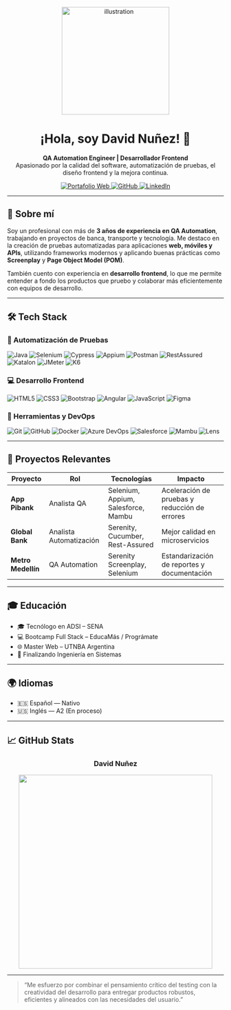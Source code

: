 <!-- Encabezado visual con portafolio, GitHub y LinkedIn -->

<p align="center">
  <img src="https://raw.githubusercontent.com/MicaelliMedeiros/micaellimedeiros/master/image/computer-illustration.png" width="250" alt="illustration" />
</p>

<h1 align="center">¡Hola, soy David Nuñez! 🧪</h1>

<p align="center">
  <strong>QA Automation Engineer | Desarrollador Frontend</strong><br>
  Apasionado por la calidad del software, automatización de pruebas, el diseño frontend y la mejora continua.
</p>

<p align="center">
  <a href="https://portafolio-web-one.vercel.app/">
    <img src="https://img.shields.io/badge/Portafolio-%23FF0080?style=for-the-badge&logo=vercel&logoColor=white" alt="Portafolio Web" />
  </a>
  <a href="https://github.com/JDQN">
    <img src="https://img.shields.io/badge/GitHub-%23181717?style=for-the-badge&logo=github&logoColor=white" alt="GitHub" />
  </a>
  <a href="https://www.linkedin.com/in/viamonte2319/">
    <img src="https://img.shields.io/badge/LinkedIn-%230077B5?style=for-the-badge&logo=linkedin&logoColor=white" alt="LinkedIn" />
  </a>
</p>

---

## 🚀 Sobre mí

Soy un profesional con más de **3 años de experiencia en QA Automation**, trabajando en proyectos de banca, transporte y tecnología. Me destaco en la creación de pruebas automatizadas para aplicaciones **web, móviles y APIs**, utilizando frameworks modernos y aplicando buenas prácticas como **Screenplay** y **Page Object Model (POM)**.

También cuento con experiencia en **desarrollo frontend**, lo que me permite entender a fondo los productos que pruebo y colaborar más eficientemente con equipos de desarrollo.

---

## 🛠 Tech Stack

### 🔧 Automatización de Pruebas

![Java](https://img.shields.io/badge/Java-007396?style=for-the-badge&logo=openjdk&logoColor=white)
![Selenium](https://img.shields.io/badge/Selenium-43B02A?style=for-the-badge&logo=selenium&logoColor=white)
![Cypress](https://img.shields.io/badge/Cypress-17202C?style=for-the-badge&logo=cypress&logoColor=white)
![Appium](https://img.shields.io/badge/Appium-00C7B7?style=for-the-badge&logo=appium&logoColor=white)
![Postman](https://img.shields.io/badge/Postman-FF6C37?style=for-the-badge&logo=postman&logoColor=white)
![RestAssured](https://img.shields.io/badge/RestAssured-16A085?style=for-the-badge)
![Katalon](https://img.shields.io/badge/Katalon-32C766?style=for-the-badge)
![JMeter](https://img.shields.io/badge/JMeter-D22128?style=for-the-badge)
![K6](https://img.shields.io/badge/K6-7E3794?style=for-the-badge)

### 💻 Desarrollo Frontend

![HTML5](https://img.shields.io/badge/HTML5-E34F26?style=for-the-badge&logo=html5&logoColor=white)
![CSS3](https://img.shields.io/badge/CSS3-1572B6?style=for-the-badge&logo=css3&logoColor=white)
![Bootstrap](https://img.shields.io/badge/Bootstrap-563D7C?style=for-the-badge&logo=bootstrap&logoColor=white)
![Angular](https://img.shields.io/badge/Angular-DD0031?style=for-the-badge&logo=angular&logoColor=white)
![JavaScript](https://img.shields.io/badge/JavaScript-F7DF1E?style=for-the-badge&logo=javascript&logoColor=black)
![Figma](https://img.shields.io/badge/Figma-F24E1E?style=for-the-badge&logo=figma&logoColor=white)

### 🧰 Herramientas y DevOps

![Git](https://img.shields.io/badge/Git-F05032?style=for-the-badge&logo=git&logoColor=white)
![GitHub](https://img.shields.io/badge/GitHub-181717?style=for-the-badge&logo=github&logoColor=white)
![Docker](https://img.shields.io/badge/Docker-2496ED?style=for-the-badge&logo=docker&logoColor=white)
![Azure DevOps](https://img.shields.io/badge/Azure_DevOps-0078D7?style=for-the-badge&logo=azuredevops&logoColor=white)
![Salesforce](https://img.shields.io/badge/Salesforce-00A1E0?style=for-the-badge&logo=salesforce&logoColor=white)
![Mambu](https://img.shields.io/badge/Mambu-00C4B3?style=for-the-badge)
![Lens](https://img.shields.io/badge/Lens-FFFFFF?style=for-the-badge&logo=kubernetes&logoColor=blue)

---

## 📂 Proyectos Relevantes

<div align="center">

|       Proyecto       |         Rol              |               Tecnologías                      |                   Impacto                     |
|----------------------|--------------------------|------------------------------------------------|-----------------------------------------------|
| **App Pibank**       | Analista QA              | Selenium, Appium, Salesforce, Mambu            | Aceleración de pruebas y reducción de errores |
| **Global Bank**      | Analista Automatización  | Serenity, Cucumber, Rest-Assured               | Mejor calidad en microservicios               |
| **Metro Medellín**   | QA Automation            | Serenity Screenplay, Selenium                  | Estandarización de reportes y documentación   |

</div>

---

## 🎓 Educación

- 🎓 Tecnólogo en ADSI – SENA  
- 💻 Bootcamp Full Stack – EducaMás / Prográmate  
- 🌐 Master Web – UTNBA Argentina  
- 📘 Finalizando Ingeniería en Sistemas

---

## 🌍 Idiomas

- 🇪🇸 Español — Nativo  
- 🇺🇸 Inglés — A2 (En proceso)

---

## 📈 GitHub Stats

<h3 align="center">David Nuñez</h3>

<p align="center">
  <img src="https://github-readme-stats.vercel.app/api?username=JDQN&show_icons=true&theme=dark&hide_border=true" width="450" />
</p>

---

> “Me esfuerzo por combinar el pensamiento crítico del testing con la creatividad del desarrollo para entregar productos robustos, eficientes y alineados con las necesidades del usuario.”
>
> 
>
> 

